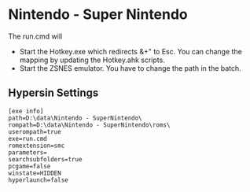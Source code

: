 # Nintendo - Super Nintendo

The run.cmd will
 * Start the Hotkey.exe which redirects &+" to Esc. You can change the mapping by updating the Hotkey.ahk scripts.
 * Start the ZSNES emulator. You have to change the path in the batch. 

## Hypersin Settings
```
[exe info]
path=D:\data\Nintendo - SuperNintendo\
rompath=D:\data\Nintendo - SuperNintendo\roms\
userompath=true
exe=run.cmd
romextension=smc
parameters=
searchsubfolders=true
pcgame=false
winstate=HIDDEN
hyperlaunch=false
```